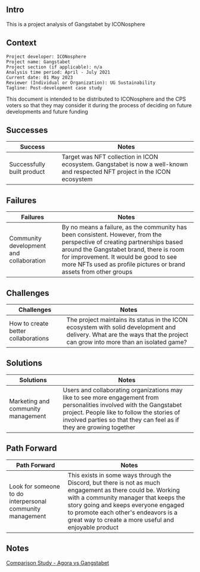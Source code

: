 ## Intro

This is a project analysis of Gangstabet by ICONosphere

## Context

```
Project developer: ICONosphere
Project name: Gangstabet
Project section (if applicable): n/a
Analysis time period: April - July 2021
Current date: 01 May 2023
Reviewer (Individual or Organization): UG Sustainability
Tagline: Post-development case study
```

This document is intended to be distributed to ICONosphere and the CPS voters so that they may consider it during the process of deciding on future developments and future funding

## Successes

| Success | Notes |
| ------- | ----- |
| Successfully built product | Target was NFT collection in ICON ecosystem. Gangstabet is now a well-known and respected NFT project in the ICON ecosystem |

## Failures

| Failures | Notes |
| ------- | ----- |
| Community development and collaboration | By no means a failure, as the community has been consistent. However, from the perspective of creating partnerships based around the Gangstabet brand, there is room for improvement. It would be good to see more NFTs used as profile pictures or brand assets from other groups |

## Challenges

| Challenges | Notes |
| ------- | ----- |
| How to create better collaborations | The project maintains its status in the ICON ecosystem with solid development and delivery. What are the ways that the project can grow into more than an isolated game? |

## Solutions

| Solutions | Notes |
| ------- | ----- |
| Marketing and community management | Users and collaborating organizations may like to see more engagement from personalities involved with the Gangstabet project. People like to follow the stories of involved parties so that they can feel as if they are growing together |


## Path Forward

| Path Forward | Notes |
| ------- | ----- |
| Look for someone to do interpersonal community management | This exists in some ways through the Discord, but there is not as much engagement as there could be. Working with a community manager that keeps the story going and keeps everyone engaged to promote each other's endeavors is a great way to create a more useful and enjoyable product |

## Notes

[Comparison Study - Agora vs Gangstabet](./comparison-agora-vs-gangstabet.md)